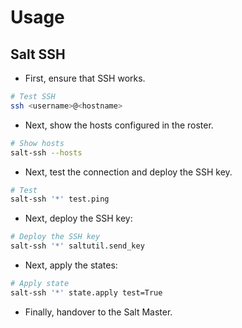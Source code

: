 # Usage

## Salt SSH

- First, ensure that SSH works.

```bash
# Test SSH
ssh <username>@<hostname>
```

- Next, show the hosts configured in the roster.

```bash
# Show hosts
salt-ssh --hosts
```

- Next, test the connection and deploy the SSH key.

```bash
# Test
salt-ssh '*' test.ping
```

- Next, deploy the SSH key:

```bash
# Deploy the SSH key
salt-ssh '*' saltutil.send_key
```

- Next, apply the states:
 
```bash
# Apply state
salt-ssh '*' state.apply test=True
```

- Finally, handover to the Salt Master.
